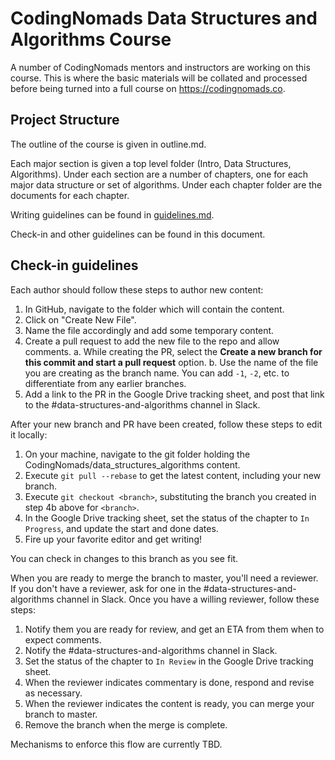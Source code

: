 # CodingNomads Data Structures and Algorithms Course

A number of CodingNomads mentors and instructors are working on this course. This is where the basic materials will be collated and processed before being turned into a full course on https://codingnomads.co.

## Project Structure

The outline of the course is given in outline.md.

Each major section is given a top level folder (Intro, Data Structures, Algorithms). Under each section are a number of chapters, one for each major data structure or set of algorithms. Under each chapter folder are the documents for each chapter.

Writing guidelines can be found in [guidelines.md](guidelines.md).

Check-in and other guidelines can be found in this document.

## Check-in guidelines

Each author should follow these steps to author new content:

1. In GitHub, navigate to the folder which will contain the content.
2. Click on "Create New File".
3. Name the file accordingly and add some temporary content.
4. Create a pull request to add the new file to the repo and allow comments. 
 a. While creating the PR, select the **Create a new branch for this commit and start a pull request** option.
 b. Use the name of the file you are creating as the branch name. You can add `-1`, `-2`, etc. to differentiate from any earlier branches.
5. Add a link to the PR in the Google Drive tracking sheet, and post that link to the #data-structures-and-algorithms channel in Slack.

After your new branch and PR have been created, follow these steps to edit it locally:

1. On your machine, navigate to the git folder holding the CodingNomads/data_structures_algorithms content.
2. Execute `git pull --rebase` to get the latest content, including your new branch.
3. Execute `git checkout <branch>`, substituting the branch you created in step 4b above for `<branch>`.
4. In the Google Drive tracking sheet, set the status of the chapter to `In Progress`, and update the start and done dates.
5. Fire up your favorite editor and get writing!

You can check in changes to this branch as you see fit.

When you are ready to merge the branch to master, you'll need a reviewer. If you don't have a reviewer, ask for one in the #data-structures-and-algorithms channel in Slack. Once you have a willing reviewer, follow these steps:

1. Notify them you are ready for review, and get an ETA from them when to expect comments.
2. Notify the #data-structures-and-algorithms channel in Slack.
3. Set the status of the chapter to `In Review` in the Google Drive tracking sheet.
4. When the reviewer indicates commentary is done, respond and revise as necessary.
5. When the reviewer indicates the content is ready, you can merge your branch to master.
6. Remove the branch when the merge is complete.

Mechanisms to enforce this flow are currently TBD.
